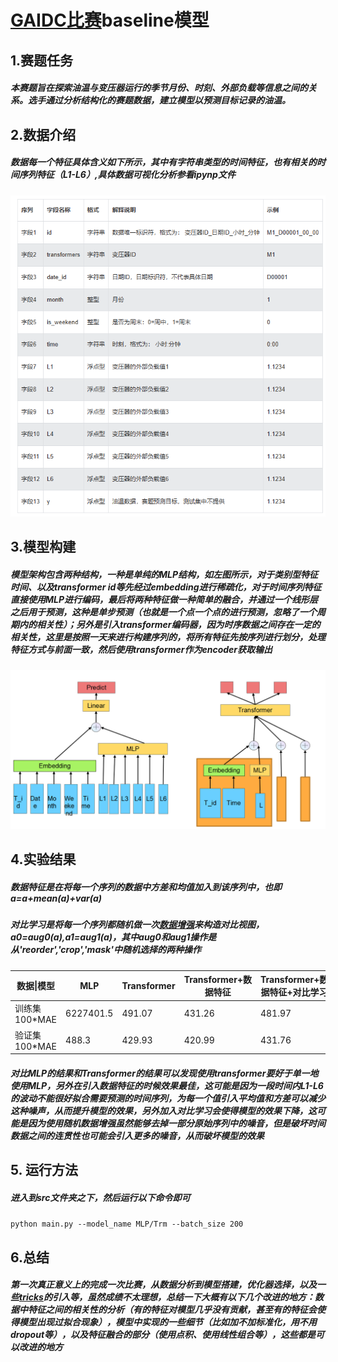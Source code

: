 # [GAIDC比赛](https://www.heywhale.com/org/tbudf/competition/area/63be011bde6c0e9cdb12b965/content/2)baseline模型

## 1.赛题任务

##### 本赛题旨在探索油温与变压器运行的季节月份、时刻、外部负载等信息之间的关系。选手通过分析结构化的赛题数据，建立模型以**预测目标记录的油温**。

## 2.数据介绍

##### 数据每一个特征具体含义如下所示，其中有字符串类型的时间特征，也有相关的时间序列特征（L1-L6）,具体数据可视化分析参看ipynp文件

![avator](pic/data.png)

## 3.模型构建

##### 模型架构包含两种结构，一种是单纯的MLP结构，如左图所示，对于类别型特征时间、以及transformer id等先经过embedding进行稀疏化，对于时间序列特征直接使用MLP进行编码，最后将两种特征做一种简单的融合，并通过一个线形层之后用于预测，这种是单步预测（也就是一个点一个点的进行预测，忽略了一个周期内的相关性）；另外是引入transformer编码器，因为时序数据之间存在一定的相关性，这里是按照一天来进行构建序列的，将所有特征先按序列进行划分，处理特征方式与前面一致，然后使用transformer作为encoder获取输出

![avator](pic/model.png)



## 4.实验结果

##### 数据特征是在将每一个序列的数据中方差和均值加入到该序列中，也即a=a+mean(a)+var(a)

##### 对比学习是将每一个序列都随机做一次[数据增强](https://github.com/QinHsiu/Trick/tree/main/data_augmentation)来构造对比视图，a0=aug0(a),a1=aug1(a)，其中aug0和aug1操作是从'reorder','crop','mask'中随机选择的两种操作

| 数据\|模型    | MLP       | Transformer | Transformer+数据特征 | Transformer+数据特征+对比学习 |
| ------------- | --------- | ----------- | -------------------- | ----------------------------- |
| 训练集100*MAE | 6227401.5 | 491.07      | 431.26               | 481.97                        |
| 验证集100*MAE | 488.3     | 429.93      | 420.99               | 431.76                        |

##### 对比MLP的结果和Transformer的结果可以发现使用transformer要好于单一地使用MLP，另外在引入数据特征的时候效果最佳，这可能是因为一段时间内L1-L6的波动不能很好拟合需要预测的时间序列，为每一个值引入平均值和方差可以减少这种噪声，从而提升模型的效果，另外加入对比学习会使得模型的效果下降，这可能是因为使用随机数据增强虽然能够去掉一部分原始序列中的噪音，但是破坏时间数据之间的连贯性也可能会引入更多的噪音，从而破坏模型的效果

## 5. 运行方法

##### 进入到src文件夹之下，然后运行以下命令即可

`python main.py --model_name MLP/Trm --batch_size 200`

## 6.总结

##### 第一次真正意义上的完成一次比赛，从数据分析到模型搭建，优化器选择，以及一些[tricks](https://github.com/QinHsiu/Trick)的引入等，虽然成绩不太理想，总结一下大概有以下几个改进的地方：数据中特征之间的相关性的分析（有的特征对模型几乎没有贡献，甚至有的特征会使得模型出现过拟合现象），模型中实现的一些细节（比如加不加标准化，用不用dropout等），以及特征融合的部分（使用点积、使用线性组合等），这些都是可以改进的地方

